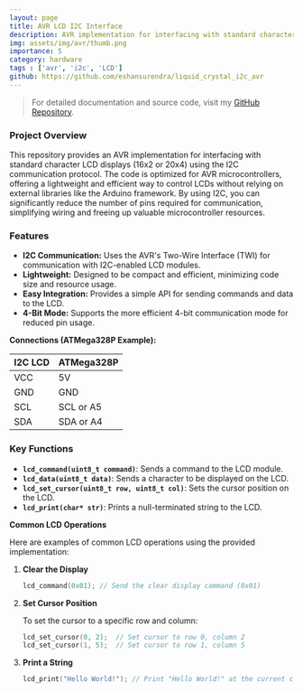 ```yaml
---
layout: page
title: AVR LCD I2C Interface
description: AVR implementation for interfacing with standard character LCD displays (16x2 or 20x4) using the I2C communication protocol.
img: assets/img/avr/thumb.png
importance: 5
category: hardware
tags : ['avr', 'i2c', 'LCD']
github: https://github.com/eshansurendra/liquid_crystal_i2c_avr
---
```


> For detailed documentation and source code, visit my [GitHub Repository](https://github.com/eshansurendra/liquid_crystal_i2c_avr).

### Project Overview

This repository provides an AVR implementation for interfacing with standard character LCD displays (16x2 or 20x4) using the I2C communication protocol. The code is optimized for AVR microcontrollers, offering a lightweight and efficient way to control LCDs without relying on external libraries like the Arduino framework. By using I2C, you can significantly reduce the number of pins required for communication, simplifying wiring and freeing up valuable microcontroller resources.

### Features
* **I2C Communication:** Uses the AVR's Two-Wire Interface (TWI) for communication with I2C-enabled LCD modules.
* **Lightweight:** Designed to be compact and efficient, minimizing code size and resource usage.
* **Easy Integration:** Provides a simple API for sending commands and data to the LCD.
* **4-Bit Mode:** Supports the more efficient 4-bit communication mode for reduced pin usage.

**Connections (ATMega328P Example):**

   | I2C LCD | ATMega328P |
   |---------|-------------|
   | VCC     | 5V         |
   | GND     | GND        |
   | SCL     | SCL or A5   |
   | SDA     | SDA or A4   |

### Key Functions

*   **`lcd_command(uint8_t command)`**: Sends a command to the LCD module.
*   **`lcd_data(uint8_t data)`**: Sends a character to be displayed on the LCD.
*   **`lcd_set_cursor(uint8_t row, uint8_t col)`**: Sets the cursor position on the LCD.
*   **`lcd_print(char* str)`**: Prints a null-terminated string to the LCD.

**Common LCD Operations**

Here are examples of common LCD operations using the provided implementation:

1.  **Clear the Display**

    ```c
    lcd_command(0x01); // Send the clear display command (0x01)
    ```

2.  **Set Cursor Position**

    To set the cursor to a specific row and column:

    ```c
    lcd_set_cursor(0, 2);  // Set cursor to row 0, column 2
    lcd_set_cursor(1, 5);  // Set cursor to row 1, column 5
    ```

3.  **Print a String**

    ```c
    lcd_print("Hello World!"); // Print "Hello World!" at the current cursor position
    ```
